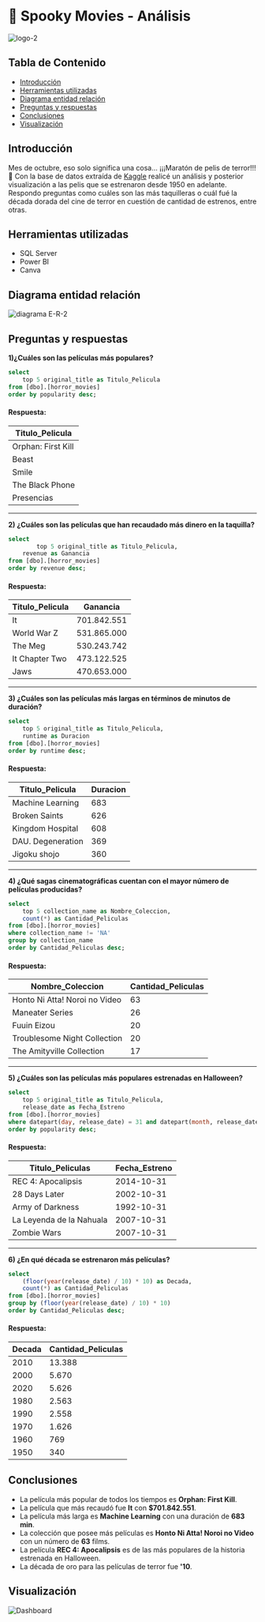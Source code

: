 # 🎃 Spooky Movies - Análisis
![logo-2](https://github.com/marina-95/Spooky-Movies-Analysis/assets/144913530/f9d232e6-af95-477e-8846-748cfca3b1cb)

## Tabla de Contenido
- [Introducción](#introducción)
- [Herramientas utilizadas](#herramientas-utilizadas)
- [Diagrama entidad relación](#diagrama-entidad-relación)
- [Preguntas y respuestas](#preguntas-y-respuestas)
- [Conclusiones](#conclusiones)
- [Visualización](#visualización)
## Introducción
Mes de octubre, eso solo significa una cosa... ¡¡¡Maratón de pelis de terror!!! 👻
Con la base de datos extraída de [Kaggle](https://www.kaggle.com/datasets/sujaykapadnis/horror-movies-dataset/data) realicé un análisis y posterior visualización a las pelis que se estrenaron desde 1950 en adelante. Respondo preguntas como cuáles son las más taquilleras o cuál fué la década dorada del cine de terror en cuestión de cantidad de estrenos, entre otras. 
## Herramientas utilizadas
- SQL Server
- Power BI
- Canva

## Diagrama entidad relación
![diagrama E-R-2](https://github.com/marina-95/Spooky-Movies-Analysis/assets/144913530/eb8122ae-9f07-40f3-88d2-13c9db3bd017)

## Preguntas y respuestas
**1)¿Cuáles son las películas más populares?**

````sql
select
	top 5 original_title as Titulo_Pelicula
from [dbo].[horror_movies]
order by popularity desc;
````
#### Respuesta:
| Titulo_Pelicula    |
| ------------------ |
| Orphan: First Kill |
| Beast              |
| Smile              |
| The Black Phone    |
| Presencias         |

***

**2) ¿Cuáles son las películas que han recaudado más dinero en la taquilla?**

````sql
select
        top 5 original_title as Titulo_Pelicula,
	revenue as Ganancia
from [dbo].[horror_movies]
order by revenue desc;
````
#### Respuesta:
| Titulo_Pelicula    | Ganancia    |
| ------------------ |-------------|
| It                 | 701.842.551 |
| World War Z        | 531.865.000 |
| The Meg            | 530.243.742 |
| It Chapter Two     | 473.122.525 |
| Jaws               | 470.653.000 |

***

**3) ¿Cuáles son las películas más largas en términos de minutos de duración?**

````sql
select	
	top 5 original_title as Titulo_Pelicula,
	runtime as Duracion
from [dbo].[horror_movies]
order by runtime desc;
````
#### Respuesta:
| Titulo_Pelicula    | Duracion |
| ------------------ |----------|
| Machine Learning   | 683      |
| Broken Saints      | 626      |
| Kingdom Hospital   | 608      |
| DAU. Degeneration  | 369      |
| Jigoku shojo       | 360      |

***

**4) ¿Qué sagas cinematográficas cuentan con el mayor número de películas producidas?**

````sql
select
	top 5 collection_name as Nombre_Coleccion,
	count(*) as Cantidad_Peliculas
from [dbo].[horror_movies]	
where collection_name != 'NA'
group by collection_name
order by Cantidad_Peliculas desc;
````
#### Respuesta:
| Nombre_Coleccion              | Cantidad_Peliculas |
| ----------------------------- |--------------------|
| Honto Ni Atta! Noroi no Video | 63                 |
| Maneater Series               | 26                 |
| Fuuin Eizou                   | 20                 |
| Troublesome Night Collection  | 20                 |
| The Amityville Collection     | 17                 |

***

**5) ¿Cuáles son las películas más populares estrenadas en Halloween?**

````sql
select	
	top 5 original_title as Titulo_Pelicula, 
	release_date as Fecha_Estreno 
from [dbo].[horror_movies]
where datepart(day, release_date) = 31 and datepart(month, release_date) = 10
order by popularity desc;
````
#### Respuesta:
| Titulo_Peliculas          | Fecha_Estreno |
| ------------------------- |---------------|
| REC 4: Apocalipsis        | 2014-10-31    |
| 28 Days Later             | 2002-10-31    |
| Army of Darkness          | 1992-10-31    |
| La Leyenda de la Nahuala  | 2007-10-31    |
| Zombie Wars               | 2007-10-31    |

***

**6) ¿En qué década se estrenaron más películas?**

````sql
select	
	(floor(year(release_date) / 10) * 10) as Decada, 
	count(*) as Cantidad_Peliculas
from [dbo].[horror_movies]
group by (floor(year(release_date) / 10) * 10)
order by Cantidad_Peliculas desc;
````
#### Respuesta:
| Decada   | Cantidad_Peliculas |
| -------- |--------------------|
| 2010     | 13.388             |
| 2000     | 5.670              |
| 2020     | 5.626              |
| 1980     | 2.563              |
| 1990     | 2.558              |
| 1970     | 1.626              |
| 1960     | 769                |
| 1950     | 340                |

## Conclusiones
- La película más popular de todos los tiempos es **Orphan: First Kill**.
- La película que más recaudó fue **It** con **$701.842.551**.
- La película más larga es **Machine Learning** con una duración de **683 min**.
- La colección que posee más películas es **Honto Ni Atta! Noroi no Video** con un número de **63** films.
- La película **REC 4: Apocalipsis** es de las más populares de la historia estrenada en Halloween.
- La década de oro para las películas de terror fue **'10**.

## Visualización
![Dashboard](https://github.com/marina-95/Spooky-Movies-Analysis/assets/144913530/cefeef5f-4bb2-4577-a9a9-69fa2d058685)

